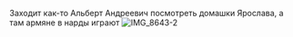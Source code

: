 Заходит как-то Альберт Андреевич посмотреть домашки Ярослава, а там армяне в нарды играют
![IMG_8643-2](https://user-images.githubusercontent.com/83144402/197640867-54014c0f-d99c-4753-9893-3fa5b9a2db8a.gif)
